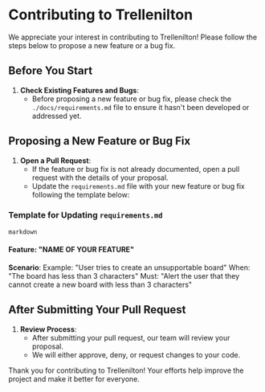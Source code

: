 # Contributing to Trellenilton

We appreciate your interest in contributing to Trellenilton! Please follow the steps below to propose a new feature or a bug fix.

## Before You Start

1. **Check Existing Features and Bugs**:
   - Before proposing a new feature or bug fix, please check the `./docs/requirements.md` file to ensure it hasn't been developed or addressed yet.

## Proposing a New Feature or Bug Fix

1. **Open a Pull Request**:
   - If the feature or bug fix is not already documented, open a pull request with the details of your proposal.
   - Update the `requirements.md` file with your new feature or bug fix following the template below:

### Template for Updating `requirements.md`

```markdown```
#### Feature: "NAME OF YOUR FEATURE"

**Scenario**:
Example: "User tries to create an unsupportable board"
When: "The board has less than 3 characters"
Must: "Alert the user that they cannot create a new board with less than 3 characters"

## After Submitting Your Pull Request

1. **Review Process**:
   - After submitting your pull request, our team will review your proposal.
   - We will either approve, deny, or request changes to your code.

Thank you for contributing to Trellenilton! Your efforts help improve the project and make it better for everyone.
